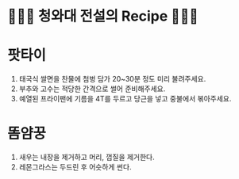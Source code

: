# 👨🏻‍🍳 청와대 전설의 Recipe 👩🏻‍🍳


# 팟타이

1. 태국식 쌀면을 찬물에 첨벙 담가 20~30분 정도 미리 불려주세요.
2. 부추와 고수는 적당한 간격으로 썰어 준비해주세요.
3. 예열된 프라이팬에 기름을 4T를 두르고 당근을 넣고 중불에서 볶아주세요.

# 똠얌꿍
1. 새우는 내장을 제거하고 머리, 껍질을 제거한다.
2. 레몬그라스는 두드린 후 어슷하게 썬다.


